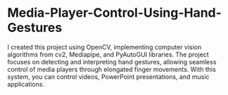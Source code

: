 # Media-Player-Control-Using-Hand-Gestures
I created this project using OpenCV, implementing computer vision algorithms from cv2, Mediapipe, and PyAutoGUI libraries. 
The project focuses on detecting and interpreting hand gestures, allowing seamless control of media players through elongated finger movements. With this system, you can control videos, PowerPoint presentations, and music applications.
